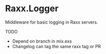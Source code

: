 # Raxx.Logger

Middleware for basic logging in Raxx servers.


TODO
- Depend on branch in mix.exs
- Changelog can tag the same raxx tag or PR
